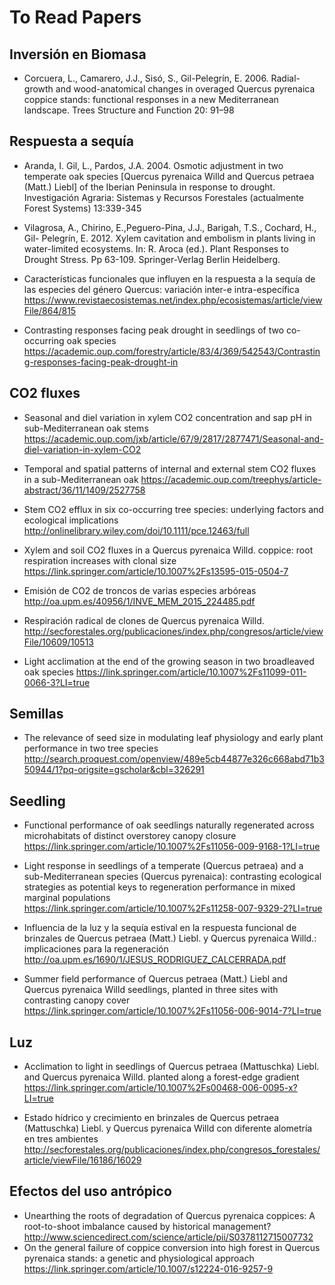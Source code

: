 # To Read Papers 

## Inversión en Biomasa

* Corcuera, L., Camarero, J.J., Sisó, S., Gil-Pelegrín, E. 2006. Radial-growth and wood-anatomical changes in overaged Quercus pyrenaica coppice stands: functional responses in a new Mediterranean landscape. Trees Structure and Function 20: 91–98


## Respuesta a sequía

* Aranda, I. Gil, L., Pardos, J.A. 2004. Osmotic adjustment in two temperate oak species [Quercus pyrenaica Willd and Quercus petraea (Matt.) Liebl] of the Iberian Peninsula in response to drought. Investigación Agraria: Sistemas y Recursos Forestales (actualmente Forest Systems) 13:339-345

* Vilagrosa, A., Chirino, E.,Peguero-Pina, J.J., Barigah, T.S., Cochard, H., Gil- Pelegrín, E. 2012. Xylem cavitation and embolism in plants living in water-limited ecosystems. In: R. Aroca (ed.). Plant Responses to Drought Stress. Pp 63-109. Springer-Verlag Berlin Heidelberg.

* Características funcionales que influyen en la respuesta a la sequía de las especies del género Quercus: variación inter-e intra-específica https://www.revistaecosistemas.net/index.php/ecosistemas/article/viewFile/864/815 

* Contrasting responses facing peak drought in seedlings of two co-occurring oak species  https://academic.oup.com/forestry/article/83/4/369/542543/Contrasting-responses-facing-peak-drought-in 

## CO2 fluxes 

* Seasonal and diel variation in xylem CO2 concentration and sap pH in sub-Mediterranean oak stems https://academic.oup.com/jxb/article/67/9/2817/2877471/Seasonal-and-diel-variation-in-xylem-CO2 

* Temporal and spatial patterns of internal and external stem CO2 fluxes in a sub-Mediterranean oak https://academic.oup.com/treephys/article-abstract/36/11/1409/2527758 

* Stem CO2 efflux in six co-occurring tree species: underlying factors and ecological implications http://onlinelibrary.wiley.com/doi/10.1111/pce.12463/full 

* Xylem and soil CO2 fluxes in a Quercus pyrenaica Willd. coppice: root respiration increases with clonal size
https://link.springer.com/article/10.1007%2Fs13595-015-0504-7 

* Emisión de CO2 de troncos de varias especies arbóreas http://oa.upm.es/40956/1/INVE_MEM_2015_224485.pdf

* Respiración radical de clones de Quercus pyrenaica Willd. http://secforestales.org/publicaciones/index.php/congresos/article/viewFile/10609/10513 

* Light acclimation at the end of the growing season in two broadleaved oak species https://link.springer.com/article/10.1007%2Fs11099-011-0066-3?LI=true 

## Semillas
* The relevance of seed size in modulating leaf physiology and early plant performance in two tree species 
http://search.proquest.com/openview/489e5cb44877e326c668abd71b350944/1?pq-origsite=gscholar&cbl=326291 

## Seedling 
* Functional performance of oak seedlings naturally regenerated across microhabitats of distinct overstorey canopy closure https://link.springer.com/article/10.1007%2Fs11056-009-9168-1?LI=true 

* Light response in seedlings of a temperate (Quercus petraea) and a sub-Mediterranean species (Quercus pyrenaica): contrasting ecological strategies as potential keys to regeneration performance in mixed marginal populations https://link.springer.com/article/10.1007%2Fs11258-007-9329-2?LI=true 

* Influencia de la luz y la sequía estival en la respuesta funcional de brinzales de Quercus petraea (Matt.) Liebl. y Quercus pyrenaica Willd.: implicaciones para la regeneración http://oa.upm.es/1690/1/JESUS_RODRIGUEZ_CALCERRADA.pdf 

* Summer field performance of Quercus petraea (Matt.) Liebl and Quercus pyrenaica Willd seedlings, planted in three sites with contrasting canopy cover https://link.springer.com/article/10.1007%2Fs11056-006-9014-7?LI=true 

## Luz 
* Acclimation to light in seedlings of Quercus petraea (Mattuschka) Liebl. and Quercus pyrenaica Willd. planted along a forest-edge gradient https://link.springer.com/article/10.1007%2Fs00468-006-0095-x?LI=true 

* Estado hídrico y crecimiento en brinzales de Quercus petraea (Mattuschka) Liebl. y Quercus pyrenaica Willd con diferente alometría en tres ambientes http://secforestales.org/publicaciones/index.php/congresos_forestales/article/viewFile/16186/16029 

## Efectos del uso antrópico 
* Unearthing the roots of degradation of Quercus pyrenaica coppices: A root-to-shoot imbalance caused by historical management? http://www.sciencedirect.com/science/article/pii/S0378112715007732 
* On the general failure of coppice conversion into high forest in Quercus pyrenaica stands: a genetic and physiological approach https://link.springer.com/article/10.1007/s12224-016-9257-9 
